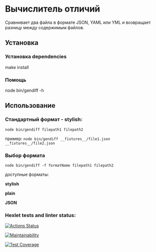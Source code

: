# Вычислитель отличий

Сравнивает два файла в формате JSON, YAML или YML и возвращает разницу между содержимым файлов.

## Установка

### Установка dependencies
make install

### Помощь
node bin/gendiff -h

## Использование

### Стандартный формат - stylish:
```node bin/gendiff filepath1 filepath2```

пример:
```node bin/gendiff __fixtures__/file1.json __fixtures__/file2.json ```


### Выбор формата
```node bin/gendiff -f formatName filepath1 filepath2```

доступные форматы:

**stylish**

**plain**

**JSON**





### Hexlet tests and linter status:
[![Actions Status](https://github.com/luka0204/frontend-project-46/actions/workflows/hexlet-check.yml/badge.svg)](https://github.com/luka0204/frontend-project-46/actions)

[![Maintainability](https://api.codeclimate.com/v1/badges/596598c075db12e4151e/maintainability)](https://codeclimate.com/github/luka0204/frontend-project-46/maintainability)


[![Test Coverage](https://api.codeclimate.com/v1/badges/596598c075db12e4151e/test_coverage)](https://codeclimate.com/github/luka0204/frontend-project-46/test_coverage)